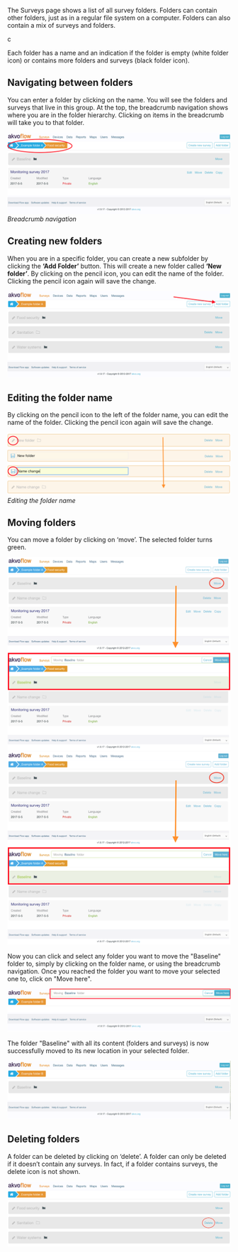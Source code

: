 The Surveys page shows a list of all survey folders. Folders can contain other folders, just as in a regular file system on a computer. Folders can also contain a mix of surveys and folders.

c

Each folder has a name and an indication if the folder is empty (white folder icon) or contains more folders and surveys (black folder icon).



## Navigating between folders
You can enter a folder by clicking on the name. You will see the folders and surveys that live in this group. At the top, the breadcrumb navigation shows where you are in the folder hierarchy. Clicking on items in the breadcrumb will take you to that folder.

![folders](media/folders_2.png)
*Breadcrumb navigation*

## Creating new folders
When you are in a specific folder, you can create a new subfolder by clicking the **‘Add Folder’** button. This will create a new folder called **‘New folder’**. By clicking on the pencil icon, you can edit the name of the folder. Clicking the pencil icon again will save the change.

![folders](media/folders_3.png)

## Editing the folder name
By clicking on the pencil icon to the left of the folder name, you can edit the name of the folder. Clicking the pencil icon again will save the change.

![folders](media/folders_4.png)
*Editing the folder name*

## Moving folders
You can move a folder by clicking on ‘move’. The selected folder turns green. 

![folders](media/folders_5.png)
![folders](media/folders_6.png)


Now you can click and select any folder you want to move the "Baseline" folder to, simply by clicking on the folder name, or using the breadcrumb navigation. Once you reached the folder you want to move your selected one to, click on "Move here". 


![folders](media/folders_7.png)

 

The folder "Baseline" with all its content (folders and surveys) is now successfully moved to its new location in your selected folder.


![folders](media/folders_8.png)



## Deleting folders
A folder can be deleted by clicking on ‘delete’. A folder can only be deleted if it doesn’t contain any surveys. In fact, if a folder contains surveys, the delete icon is not shown.

![folders](media/folders_9.png)